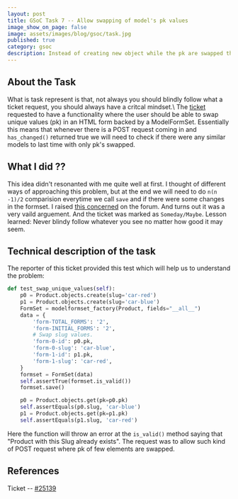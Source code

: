 ```yaml
---
layout: post
title: GSoC Task 7 -- Allow swapping of model's pk values
image_show_on_page: false
image: assets/images/blog/gsoc/task.jpg
published: true
category: gsoc
description: Instead of creating new object while the pk are swapped the idea was to check for such instances and swap the pk's of the instances.
---
```


## About the Task

What is task represent is that, not always you should blindly follow what a ticket request, you should always have a critcal mindset.\\
The [ticket](https://code.djangoproject.com/ticket/25139) requested to have a functionality where the user should be able to swap unique values (pk) in an HTML form backed by a ModelFormSet. Essentially this means that whenever there is a POST request coming in and `has_changed()` returned true we will need to check if there were any similar models to last time with only pk's swapped.

## What I did ??

This idea didn't resonanted with me quite well at first. I thought of different ways of approaching this problem, but at the end we will need to do `n(n -1)/2` comparision everytime we call `save` and if there were some changes in the formset. I raised [this concerned](https://code.djangoproject.com/ticket/25139#comment:4) on the forum. And turns out it was a very vaild arguement. And the ticket was marked as `Someday/Maybe`. Lesson learned: Never blindy follow whatever you see no matter how good it may seem.

## Technical description of the task

The reporter of this ticket provided this test which will help us to understand the problem:
```python
def test_swap_unique_values(self):
    p0 = Product.objects.create(slug='car-red')
    p1 = Product.objects.create(slug='car-blue')
    FormSet = modelformset_factory(Product, fields="__all__")
    data = {
        'form-TOTAL_FORMS': '2',
        'form-INITIAL_FORMS': '2',
        # Swap slug values.
        'form-0-id': p0.pk,
        'form-0-slug': 'car-blue',
        'form-1-id': p1.pk,
        'form-1-slug': 'car-red',
    }
    formset = FormSet(data)
    self.assertTrue(formset.is_valid())
    formset.save()

    p0 = Product.objects.get(pk=p0.pk)
    self.assertEquals(p0.slug, 'car-blue')
    p1 = Product.objects.get(pk=p1.pk)
    self.assertEquals(p1.slug, 'car-red')
```

Here the function will throw an error at the `is_valid()` method saying that  "Product with this Slug already exists". The request was to allow such kind of POST request where pk of few elements are swapped.

## References

Ticket -- [#25139](https://code.djangoproject.com/ticket/25139)
